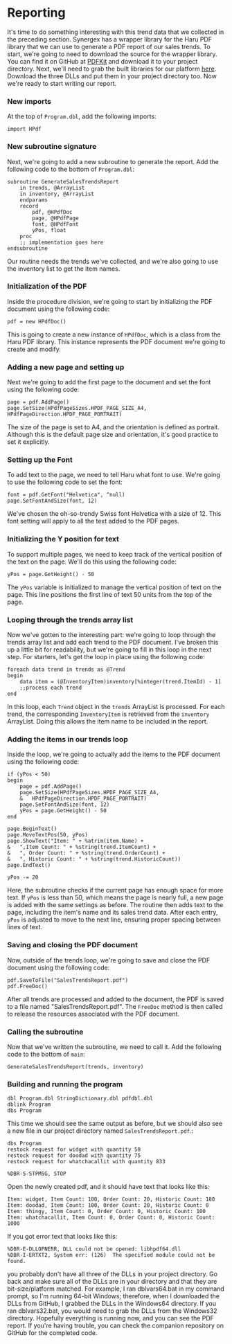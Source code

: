 # Reporting
It's time to do something interesting with this trend data that we collected in the preceding section. Synergex has a wrapper library for the Haru PDF library that we can use to generate a PDF report of our sales trends. To start, we're going to need to download the source for the wrapper library. You can find it on GitHub at [PDFKit](https://github.com/Synergex/PDFKit15f/blob/main/pdfdbl.dbl) and download it to your project directory. Next, we'll need to grab the built libraries for our platform [here](https://github.com/Synergex/PDFKit15f/tree/main/Windows64). Download the three DLLs and put them in your project directory too. Now we're ready to start writing our report.

### New imports
At the top of `Program.dbl`, add the following imports:
```dbl
import HPdf
```

### New subroutine signature
Next, we're going to add a new subroutine to generate the report. Add the following code to the bottom of `Program.dbl`:

```dbl
subroutine GenerateSalesTrendsReport
    in trends, @ArrayList
    in inventory, @ArrayList
    endparams
    record
        pdf, @HPdfDoc
        page, @HPdfPage
        font, @HPdfFont
        yPos, float
    proc
    ;; implementation goes here
endsubroutine
```

Our routine needs the trends we've collected, and we're also going to use the inventory list to get the item names.

### Initialization of the PDF 
Inside the procedure division, we're going to start by initializing the PDF document using the following code:

```dbl
pdf = new HPdfDoc()
```

This is going to create a new instance of `HPdfDoc`, which is a class from the Haru PDF library. This instance represents the PDF document we're going to create and modify.

### Adding a new page and setting up
Next we're going to add the first page to the document and set the font using the following code:
```dbl
page = pdf.AddPage()
page.SetSize(HPdfPageSizes.HPDF_PAGE_SIZE_A4, HPdfPageDirection.HPDF_PAGE_PORTRAIT)
```

The size of the page is set to A4, and the orientation is defined as portrait. Although this is the default page size and orientation, it's good practice to set it explicitly.

### Setting up the Font
To add text to the page, we need to tell Haru what font to use. We're going to use the following code to set the font:

```dbl
font = pdf.GetFont("Helvetica", ^null)
page.SetFontAndSize(font, 12)
```
We've chosen the oh-so-trendy Swiss font Helvetica with a size of 12. This font setting will apply to all the text added to the PDF pages.

### Initializing the Y position for text
To support multiple pages, we need to keep track of the vertical position of the text on the page. We'll do this using the following code:

```dbl
yPos = page.GetHeight() - 50
```

The `yPos` variable is initialized to manage the vertical position of text on the page. This line positions the first line of text 50 units from the top of the page.

### Looping through the trends array list
Now we've gotten to the interesting part: we're going to loop through the trends array list and add each trend to the PDF document. I've broken this up a little bit for readability, but we're going to fill in this loop in the next step. For starters, let's get the loop in place using the following code:

```dbl
foreach data trend in trends as @Trend
begin
    data item = (@InventoryItem)inventory[%integer(trend.ItemId) - 1]
    ;;process each trend
end
```
In this loop, each `Trend` object in the `trends` ArrayList is processed. For each trend, the corresponding `InventoryItem` is retrieved from the `inventory` ArrayList. Doing this allows the item name to be included in the report.

### Adding the items in our trends loop
Inside the loop, we're going to actually add the items to the PDF document using the following code:

```dbl
if (yPos < 50)
begin
    page = pdf.AddPage()
    page.SetSize(HPdfPageSizes.HPDF_PAGE_SIZE_A4, 
    &   HPdfPageDirection.HPDF_PAGE_PORTRAIT)
    page.SetFontAndSize(font, 12)
    yPos = page.GetHeight() - 50
end

page.BeginText()
page.MoveTextPos(50, yPos)
page.ShowText("Item: " + %atrim(item.Name) +  
&   ",Item Count: " + %string(trend.ItemCount) +
&   ", Order Count: " + %string(trend.OrderCount) + 
&   ", Historic Count: " + %string(trend.HistoricCount))
page.EndText()

yPos -= 20
```
Here, the subroutine checks if the current page has enough space for more text. If `yPos` is less than 50, which means the page is nearly full, a new page is added with the same settings as before. The routine then adds text to the page, including the item's name and its sales trend data. After each entry, `yPos` is adjusted to move to the next line, ensuring proper spacing between lines of text.

### Saving and closing the PDF document
Now, outside of the trends loop, we're going to save and close the PDF document using the following code:

```dbl
pdf.SaveToFile("SalesTrendsReport.pdf")
pdf.FreeDoc()
```
After all trends are processed and added to the document, the PDF is saved to a file named "SalesTrendsReport.pdf". The `FreeDoc` method is then called to release the resources associated with the PDF document.

### Calling the subroutine
Now that we've written the subroutine, we need to call it. Add the following code to the bottom of `main`:

```dbl
GenerateSalesTrendsReport(trends, inventory)
```

### Building and running the program

```console
dbl Program.dbl StringDictionary.dbl pdfdbl.dbl
dblink Program
dbs Program
```

This time we should see the same output as before, but we should also see a new file in our project directory named `SalesTrendsReport.pdf`.:

```console
dbs Program
restock request for widget with quantity 50
restock request for doodad with quantity 75
restock request for whatchacallit with quantity 833

%DBR-S-STPMSG, STOP
```

Open the newly created pdf, and it should have text that looks like this:

```text
Item: widget, Item Count: 100, Order Count: 20, Historic Count: 180
Item: doodad, Item Count: 100, Order Count: 20, Historic Count: 0
Item: thingy, Item Count: 0, Order Count: 0, Historic Count: 100
Item: whatchacallit, Item Count: 0, Order Count: 0, Historic Count: 1000
```

If you got error text that looks like this:

```console
%DBR-E-DLLOPNERR, DLL could not be opened: libhpdf64.dll
%DBR-I-ERTXT2, System err: (126)  The specified module could not be found.
```

you probably don't have all three of the DLLs in your project directory. Go back and make sure all of the DLLs are in your directory and that they are bit-size/platform matched. For example, I ran dblvars64.bat in my command prompt, so I'm running 64-bit Windows; therefore, when I downloaded the DLLs from GitHub, I grabbed the DLLs in the Windows64 directory. If you ran dblvars32.bat, you would need to grab the DLLs from the Windows32 directory. Hopefully everything is running now, and you can see the PDF report. If you're having trouble, you can check the companion repository on GitHub for the completed code.<!--Add link?-->